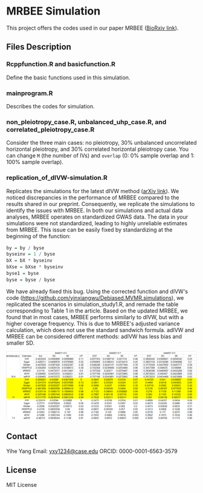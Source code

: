 # MRBEE Simulation

This project offers the codes used in our paper MRBEE ([BioRxiv link](https://www.biorxiv.org/content/10.1101/2023.01.10.523480v3.abstract)).

## Files Description

### Rcppfunction.R and basicfunction.R 
Define the basic functions used in this simulation.

### mainprogram.R 
Describes the codes for simulation.

### non_pleiotropy_case.R, unbalanced_uhp_case.R, and correlated_pleiotropy_case.R 
Consider the three main cases: no pleiotropy, 30% unbalanced uncorrelated horizontal pleiotropy, and 30% correlated horizontal pleiotropy case. You can change `M` (the number of IVs) and `overlap` (0: 0% sample overlap and 1: 100% sample overlap).

### replication_of_dIVW-simulation.R
Replicates the simulations for the latest dIVW method ([arXiv link](https://arxiv.org/pdf/2402.00307.pdf)). We noticed discrepancies in the performance of MRBEE compared to the results shared in our preprint. Consequently, we replicate the simulations to identify the issues with MRBEE. 
In both our simulations and actual data analyses, MRBEE operates on standardized GWAS data. The data in your simulations were not standardized, leading to highly unreliable estimates from MRBEE. This issue can be easily fixed by standardizing at the beginning of the function:
```R
by = by / byse
byseinv = 1 / byse
bX = bX * byseinv
bXse = bXse * byseinv
byse1 = byse
byse = byse / byse
```
We have already fixed this bug. Using the corrected function and dIVW's code (https://github.com/yinxiangwu/Debiased.MVMR.simulations), we replicated the scenarios in simulation_study1.R, and remade the table corresponding to Table 1 in the article. Based on the updated MRBEE, we found that in most cases, MRBEE performs similarly to dIVW, but with a higher coverage frequency. This is due to MRBEE's adjusted variance calculation, which does not use the standard sandwich formula. adIVW and MRBEE can be considered different methods: adIVW has less bias and smaller SD.

![Table 1 Results](table1.png)

## Contact

Yihe Yang
Email: yxy1234@case.edu
ORCID: 0000-0001-6563-3579

## License

MIT License
